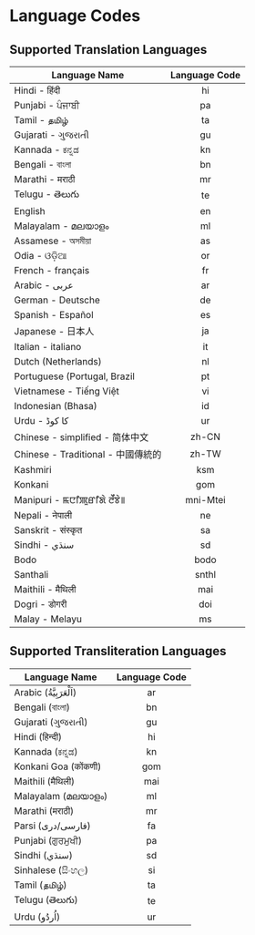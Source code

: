 # Language Codes

## Supported Translation Languages

| Language Name        | Language Code
| ------------- |:-------------:|
| Hindi - हिंदी | hi |
| Punjabi - ਪੰਜਾਬੀ | pa |
| Tamil - தமிழ் | ta |
| Gujarati - ગુજરાતી | gu |
| Kannada - ಕನ್ನಡ | kn |
| Bengali - বাংলা | bn |
| Marathi - मराठी | mr |
| Telugu - తెలుగు | te |
| English | en |
| Malayalam - മലയാളം | ml |
| Assamese - অসমীয়া | as |
| Odia - ଓଡ଼ିଆ | or |
| French - français | fr |
| Arabic - عربى | ar |
| German - Deutsche | de |
| Spanish - Español | es |
| Japanese - 日本人 | ja |
| Italian - italiano | it |
| Dutch (Netherlands) | nl |
| Portuguese (Portugal, Brazil | pt |
| Vietnamese - Tiếng Việt | vi |
| Indonesian (Bhasa) | id |
| Urdu - کا کوڈ | ur |
| Chinese - simplified - 简体中文 | zh-CN |
| Chinese - Traditional - 中國傳統的 | zh-TW |
| Kashmiri | ksm |
| Konkani | gom |
| Manipuri - ꯃꯅꯤꯄꯨꯔꯤꯗꯥ ꯂꯩꯕꯥ꯫| mni-Mtei |
| Nepali - नेपाली | ne |
| Sanskrit - संस्कृत| sa |
| Sindhi - سنڌي‎ | sd |
| Bodo | bodo |
| Santhali | snthl |
| Maithili - मैथिली | mai |
| Dogri - डोगरी| doi |
| Malay - Melayu | ms |
## Supported Transliteration Languages

| Language Name        | Language Code
| ------------- |:-------------:|
| Arabic (اَلْعَرَبِيَّةُ) | ar |
| Bengali (বাংলা) | bn |
| Gujarati (ગુજરાતી) | gu |
| Hindi (हिन्दी) | hi |
| Kannada (ಕನ್ನಡ) | kn |
| Konkani Goa (कोंकणी) | gom |
| Maithili (मैथिली) | mai |
| Malayalam (മലയാളം) | ml |
| Marathi (मराठी) | mr |
| Parsi (فارسی/دری) | fa |
| Punjabi (ਗੁਰਮੁਖੀ) | pa |
| Sindhi (سنڌي‎) | sd |
| Sinhalese (සිංහල) | si |
| Tamil (தமிழ்) | ta |
| Telugu (తెలుగు) | te |
| Urdu (اُردُو) | ur |
